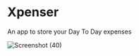 # Xpenser
An app to store your Day To Day expenses

![Screenshot (40)](https://user-images.githubusercontent.com/55401147/94360996-dc0c7900-00ce-11eb-98d4-3d7e6df37cff.png)
